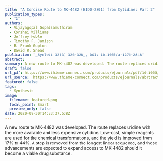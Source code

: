```yaml
---
title: "A Concise Route to MK-4482 (EIDD-2801) from Cytidine: Part 2"
publication_types:
  - "2"
authors:
  - Vijayagopal Gopalsamuthiram
  - Corshai Williams
  - Jeffrey Noble
  - Timothy F. Jamison
  - B. Frank Gupton
  - David R. Snead
publication: "_Synlett 32(3) 326-328_, DOI: 10.1055/a-1275-2848"
abstract:
summary: A new route to MK-4482 was developed. The route replaces uridine with the more available and less expensive cytidine. Low-cost, simple reagents are used for the chemical transformations, and the yield is improved from 17% to 44%. A step is removed from the longest linear sequence, and these advancements are expected to expand access to MK-4482 should it become a viable drug substance.
draft: false
url_pdf: https://www.thieme-connect.com/products/ejournals/pdf/10.1055/a-1275-2848.pdf
url_source:  https://www.thieme-connect.com/products/ejournals/abstract/10.1055/a-1275-2848
featured: false
tags:
  - Synthesis
image:
  filename: featured.png
  focal_point: Smart
  preview_only: false
date: 2020-09-30T14:53:37.538Z
---
```

 A new route to MK-4482 was developed. The route replaces uridine with the more available and less expensive cytidine. Low-cost, simple reagents are used for the chemical transformations, and the yield is improved from 17% to 44%. A step is removed from the longest linear sequence, and these advancements are expected to expand access to MK-4482 should it become a viable drug substance.

